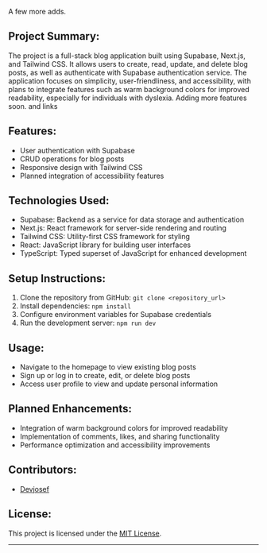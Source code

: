 A few more adds.
## Project Summary:

The project is a full-stack blog application built using Supabase, Next.js, and Tailwind CSS. It allows users to create, read, update, and delete blog posts, as well as authenticate with Supabase authentication service. The application focuses on simplicity, user-friendliness, and accessibility, with plans to integrate features such as warm background colors for improved readability, especially for individuals with dyslexia. Adding more features soon. and links

## Features:
- User authentication with Supabase
- CRUD operations for blog posts
- Responsive design with Tailwind CSS
- Planned integration of accessibility features

## Technologies Used:
- Supabase: Backend as a service for data storage and authentication
- Next.js: React framework for server-side rendering and routing
- Tailwind CSS: Utility-first CSS framework for styling
- React: JavaScript library for building user interfaces
- TypeScript: Typed superset of JavaScript for enhanced development

## Setup Instructions:
1. Clone the repository from GitHub: `git clone <repository_url>`
2. Install dependencies: `npm install`
3. Configure environment variables for Supabase credentials
4. Run the development server: `npm run dev`

## Usage:
- Navigate to the homepage to view existing blog posts
- Sign up or log in to create, edit, or delete blog posts
- Access user profile to view and update personal information

## Planned Enhancements:
- Integration of warm background colors for improved readability
- Implementation of comments, likes, and sharing functionality
- Performance optimization and accessibility improvements

## Contributors:
- [Devjosef](https://github.com/your_username)

## License:
This project is licensed under the [MIT License](https://opensource.org/licenses/MIT).

---
